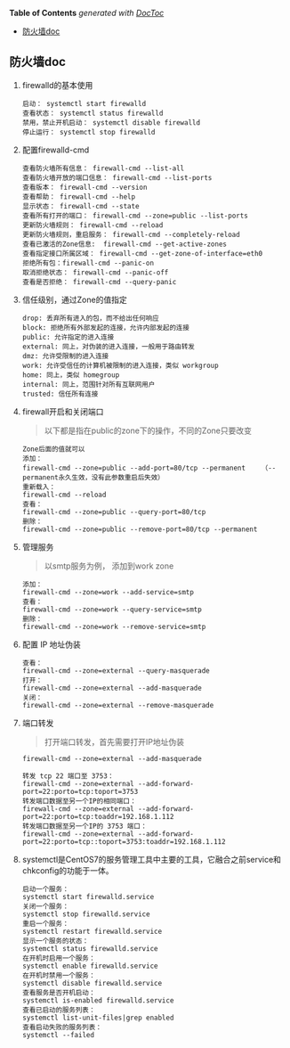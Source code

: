 <!-- START doctoc generated TOC please keep comment here to allow auto update -->
<!-- DON'T EDIT THIS SECTION, INSTEAD RE-RUN doctoc TO UPDATE -->
**Table of Contents**  *generated with [DocToc](https://github.com/thlorenz/doctoc)*

- [防火墙doc](#%E9%98%B2%E7%81%AB%E5%A2%99doc)

<!-- END doctoc generated TOC please keep comment here to allow auto update -->

## 防火墙doc

1. firewalld的基本使用
    ```
    启动： systemctl start firewalld
    查看状态： systemctl status firewalld 
    禁用，禁止开机启动： systemctl disable firewalld
    停止运行： systemctl stop firewalld
    ```

2. 配置firewalld-cmd
    ```
    查看防火墙所有信息： firewall-cmd --list-all
    查看防火墙开放的端口信息： firewall-cmd --list-ports
    查看版本： firewall-cmd --version
    查看帮助： firewall-cmd --help
    显示状态： firewall-cmd --state
    查看所有打开的端口： firewall-cmd --zone=public --list-ports
    更新防火墙规则： firewall-cmd --reload
    更新防火墙规则，重启服务： firewall-cmd --completely-reload
    查看已激活的Zone信息:  firewall-cmd --get-active-zones
    查看指定接口所属区域： firewall-cmd --get-zone-of-interface=eth0
    拒绝所有包：firewall-cmd --panic-on
    取消拒绝状态： firewall-cmd --panic-off
    查看是否拒绝： firewall-cmd --query-panic
    ```
 
3. 信任级别，通过Zone的值指定
    ```
    drop: 丢弃所有进入的包，而不给出任何响应 
    block: 拒绝所有外部发起的连接，允许内部发起的连接 
    public: 允许指定的进入连接 
    external: 同上，对伪装的进入连接，一般用于路由转发 
    dmz: 允许受限制的进入连接 
    work: 允许受信任的计算机被限制的进入连接，类似 workgroup 
    home: 同上，类似 homegroup 
    internal: 同上，范围针对所有互联网用户 
    trusted: 信任所有连接
    ```

4. firewall开启和关闭端口
    > 以下都是指在public的zone下的操作，不同的Zone只要改变
    ```
    Zone后面的值就可以
    添加：
    firewall-cmd --zone=public --add-port=80/tcp --permanent    （--permanent永久生效，没有此参数重启后失效）
    重新载入：
    firewall-cmd --reload
    查看：
    firewall-cmd --zone=public --query-port=80/tcp
    删除：
    firewall-cmd --zone=public --remove-port=80/tcp --permanent
    ```
 
5. 管理服务
    > 以smtp服务为例， 添加到work zone
    ```
    添加：
    firewall-cmd --zone=work --add-service=smtp
    查看：
    firewall-cmd --zone=work --query-service=smtp
    删除：
    firewall-cmd --zone=work --remove-service=smtp
    ```

 
6. 配置 IP 地址伪装
    ```
    查看：
    firewall-cmd --zone=external --query-masquerade
    打开：
    firewall-cmd --zone=external --add-masquerade
    关闭：
    firewall-cmd --zone=external --remove-masquerade
    ```
 
7. 端口转发
    > 打开端口转发，首先需要打开IP地址伪装
    ```
    firewall-cmd --zone=external --add-masquerade
    
    转发 tcp 22 端口至 3753：
    firewall-cmd --zone=external --add-forward-port=22:porto=tcp:toport=3753
    转发端口数据至另一个IP的相同端口：
    firewall-cmd --zone=external --add-forward-port=22:porto=tcp:toaddr=192.168.1.112
    转发端口数据至另一个IP的 3753 端口：
    firewall-cmd --zone=external --add-forward-port=22:porto=tcp::toport=3753:toaddr=192.168.1.112
    ```
 
8. systemctl是CentOS7的服务管理工具中主要的工具，它融合之前service和chkconfig的功能于一体。
    ```
    启动一个服务：
    systemctl start firewalld.service
    关闭一个服务：
    systemctl stop firewalld.service
    重启一个服务：
    systemctl restart firewalld.service
    显示一个服务的状态：
    systemctl status firewalld.service
    在开机时启用一个服务：
    systemctl enable firewalld.service
    在开机时禁用一个服务：
    systemctl disable firewalld.service
    查看服务是否开机启动：
    systemctl is-enabled firewalld.service
    查看已启动的服务列表：
    systemctl list-unit-files|grep enabled
    查看启动失败的服务列表：
    systemctl --failed
    ```
